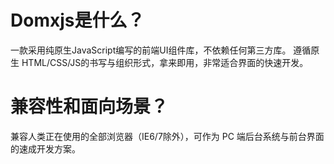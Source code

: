 # Domxjs是什么？
一款采用纯原生JavaScript编写的前端UI组件库，不依赖任何第三方库。
遵循原生 HTML/CSS/JS的书写与组织形式，拿来即用，非常适合界面的快速开发。

# 兼容性和面向场景？
兼容人类正在使用的全部浏览器（IE6/7除外），可作为 PC 端后台系统与前台界面的速成开发方案。
